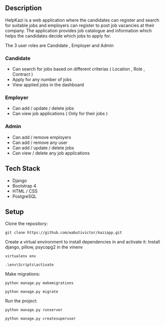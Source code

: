 ## Description

HelpKazi is a web application where the candidates can register  and search for suitable jobs and employers can register to post job vacancies at their company. The application provides job catalogue and information which helps the candidates decide which jobs to apply for. 

The 3 user roles are Candidate , Employer and Admin

### Candidate
* Can search for jobs based on different criterias ( Location , Role , Contract )
* Apply for any number of jobs
* View applied jobs in the dashboard

### Employer 
* Can add / update / delete jobs
* Can view job applications ( Only for their jobs )

### Admin
* Can add / remove employers
* Can add / remove any user
* Can add / update / delete jobs
* Can view / delete any job applications 


## Tech Stack

* Django
* Bootstrap 4
* HTML / CSS
* PostgreSQL


## Setup

Clone the repository:

```
git clone https://github.com/wabutivictor/kaziapp.git
```

Create a virtual environment to install dependencies in and activate it:
Install django, pillow, psycopg2 in the vinenv
```
virtualenv env
```

```
.\env\Scripts\activate
```

Make migrations: 

```
python manage.py makemigrations
```

```
python manage.py migrate
```

Run the project:

```
python manage.py runserver
```

```
python manage.py createsuperuser
```


